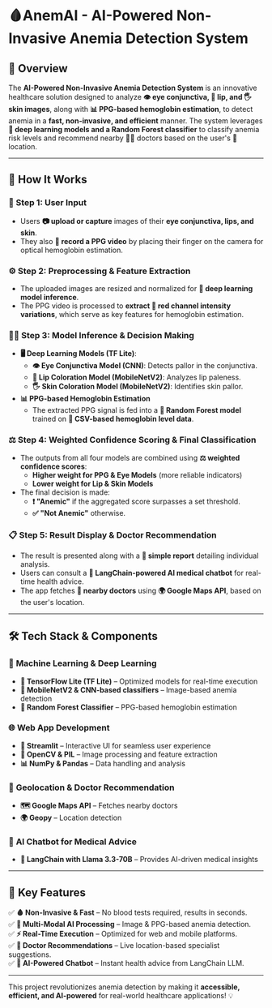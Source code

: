 # 🩸AnemAI - AI-Powered Non-Invasive Anemia Detection System

## 🌟 Overview
The **AI-Powered Non-Invasive Anemia Detection System** is an innovative healthcare solution designed to analyze **👁️ eye conjunctiva, 👄 lip, and 🖐️ skin images**, along with **📊 PPG-based hemoglobin estimation**, to detect anemia in a **fast, non-invasive, and efficient** manner. The system leverages **🤖 deep learning models and a Random Forest classifier** to classify anemia risk levels and recommend nearby 👨‍⚕️ doctors based on the user's 📍 location.

---

## 🔬 How It Works

### 🏥 Step 1: **User Input**
- Users **📷 upload or capture** images of their **eye conjunctiva, lips, and skin**.
- They also **🎥 record a PPG video** by placing their finger on the camera for optical hemoglobin estimation.

### ⚙️ Step 2: **Preprocessing & Feature Extraction**
- The uploaded images are resized and normalized for **🧠 deep learning model inference**.
- The PPG video is processed to **extract 🔴 red channel intensity variations**, which serve as key features for hemoglobin estimation.

### 🧑‍🔬 Step 3: **Model Inference & Decision Making**
- **🖥️ Deep Learning Models (TF Lite)**:
  - **👁️ Eye Conjunctiva Model (CNN)**: Detects pallor in the conjunctiva.
  - **👄 Lip Coloration Model (MobileNetV2)**: Analyzes lip paleness.
  - **🖐️ Skin Coloration Model (MobileNetV2)**: Identifies skin pallor.
- **📊 PPG-based Hemoglobin Estimation**
  - The extracted PPG signal is fed into a **🌲 Random Forest model** trained on **📄 CSV-based hemoglobin level data**.

### ⚖️ Step 4: **Weighted Confidence Scoring & Final Classification**
- The outputs from all four models are combined using **⚖️ weighted confidence scores**:
  - **Higher weight for PPG & Eye Models** (more reliable indicators)
  - **Lower weight for Lip & Skin Models**
- The final decision is made:
  - **❗ "Anemic"** if the aggregated score surpasses a set threshold.
  - **✅ "Not Anemic"** otherwise.

### 📋 Step 5: **Result Display & Doctor Recommendation**
- The result is presented along with a **📝 simple report** detailing individual analysis.
- Users can consult a **💬 LangChain-powered AI medical chatbot** for real-time health advice.
- The app fetches **📍 nearby doctors** using **🌍 Google Maps API**, based on the user's location.

---

## 🛠 Tech Stack & Components

### 🤖 **Machine Learning & Deep Learning**
- **🧠 TensorFlow Lite (TF Lite)** – Optimized models for real-time execution
- **📱 MobileNetV2 & CNN-based classifiers** – Image-based anemia detection
- **🌲 Random Forest Classifier** – PPG-based hemoglobin estimation

### 🌐 **Web App Development**
- **🎨 Streamlit** – Interactive UI for seamless user experience
- **📸 OpenCV & PIL** – Image processing and feature extraction
- **📊 NumPy & Pandas** – Data handling and analysis

### 📍 **Geolocation & Doctor Recommendation**
- **🗺️ Google Maps API** – Fetches nearby doctors
- **🌍 Geopy** – Location detection

### 🤖 **AI Chatbot for Medical Advice**
- **💬 LangChain with Llama 3.3-70B** – Provides AI-driven medical insights

---

## 🚀 Key Features
✅ **🩸 Non-Invasive & Fast** – No blood tests required, results in seconds.  
✅ **🤖 Multi-Modal AI Processing** – Image & PPG-based anemia detection.  
✅ **⚡ Real-Time Execution** – Optimized for web and mobile platforms.  
✅ **📍 Doctor Recommendations** – Live location-based specialist suggestions.  
✅ **💬 AI-Powered Chatbot** – Instant health advice from LangChain LLM.  

---

This project revolutionizes anemia detection by making it **accessible, efficient, and AI-powered** for real-world healthcare applications! 💡
